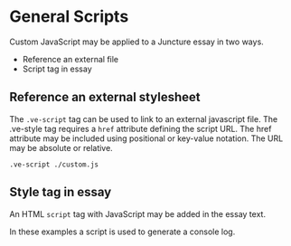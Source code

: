 # General Scripts

Custom JavaScript may be applied to a Juncture essay in two ways.

- Reference an external file
- Script tag in essay

## Reference an external stylesheet

The `.ve-script` tag can be used to link to an external javascript file.  The .ve-style tag requires a `href` attribute defining the script URL.  The href attribute may be included using positional or key-value notation.  The URL may be absolute or relative.

<ve-snippet collapsible label="Using external style sheet" prefix="rsnyder/essays" path="styling">

    .ve-script ./custom.js

</ve-snippet>

## Style tag in essay

An HTML `script` tag with JavaScript may be added in the essay text.

<ve-snippet collapsible label="Custom styling using HTML style tag">

<script>
    // JavaScript placed here will also work.
    console.log("This log was generated as an example of inline JavaScript in a Juncture essay.");
</script>
</ve-snippet>

In these examples a script is used to generate a console log.